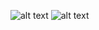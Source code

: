 ![alt text](https://cdn.tgdd.vn/Files/2018/07/06/1099621/front-end-developers-openings_680x428.gif)
![alt text](https://cafebiz.cafebizcdn.vn/2017/photo-6-1483583860977.gif)
